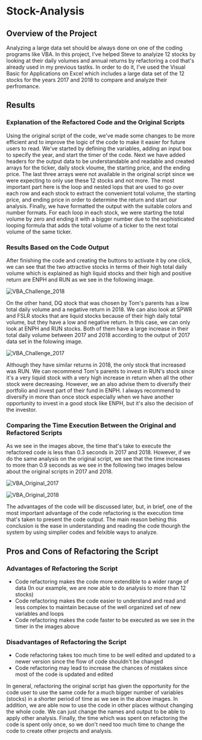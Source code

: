 # Stock-Analysis

## Overview of the Project
Analyzing a large data set should be always done on one of the coding programs like VBA. In this project, I've helped Steve to analyize 12 stocks by looking at their daily volumes and annual returns by refactoring a cod that's already used in my previous tastks. In order to do it, I've used the Visual Basic for Applications on Excel which includes a large data set of the 12 stocks for the years 2017 and 2018 to compare and analyze their perfromance.

## Results
### Explanation of the Refactored Code and the Original Scripts
  Using the original script of the code, we've made some changes to be more efficient and to improve the logic of the code to make it easier for future users to read. We've started by defining the variables, adding an input box to specify the year, and start the timer of the code. Next we have added headers for the output data to be understandable and readable and created arrays for the ticker, daily stock vloume, the starting price, and the ending price. The last three arrays were not available in the original script since we were expecting to only use these 12 stocks and not more. The most important part here is the loop and nested lops that are used to go over each row and each stock to extract the convenient total volume, the starting price, and ending price in order to determine the return and start our analysis. Finally, we have formatted the output with the suitable colors and number formats. For each loop in each stock, we were starting the total volume by zero and ending it with a bigger number due to the sophisticated looping formula that adds the total volume of a ticker to the next total volume of the same ticker. 
### Results Based on the Code Output
  After finishing the code and creating the buttons to activate it by one click, we can see that the two attractive stocks in terms of their high total daily volume which is explained as high liquid stocks and their high and positive return are ENPH and RUN as we see in the following image. 

![VBA_Challenge_2018](https://user-images.githubusercontent.com/80184581/117552835-d5a68e00-b01b-11eb-99ae-21929900614d.PNG)

  On the other hand, DQ stock that was chosen by Tom's parents has a low total daily volume and a negative return in 2018. We can also look at SPWR and FSLR stocks that are liquid stocks because of their high daily total volume, but they have a low and negative return. In this case, we can only look at ENPH and RUN stocks. Both of them have a large increase in their total daily volume between 2017 and 2018 according to the output of 2017 data set in the folowing image. 

![VBA_Challenge_2017](https://user-images.githubusercontent.com/80184581/117552840-ddfec900-b01b-11eb-8ade-e82870fd3e0f.PNG)

  Although they have similar returns in 2018, the only stock that increased was RUN. We can recommend Tom's parents to invest in RUN's stock since it's a very liquid stock with a very high increase in return when all the other stock were decreasing. However, we an also advise them to diversify their portfolio and invest part of their fund in ENPH. I always recommend to diversify in more than once stock especially when we have another opportunity to invest in a good stock like ENPH, but it's also the decision of the investor. 
### Comparing the Time Execution Between the Original and Refactored Scripts
  As we see in the images above, the time that's take to execute the refactored code is less than 0.3 seconds in 2017 and 2018. However, if we do the same analysis on the original script, we see that the time increases to more than 0.9 seconds as we see in the following two images below about the original scripts in 2017 and 2018. 

![VBA_Original_2017](https://user-images.githubusercontent.com/80184581/117553309-d2f96800-b01e-11eb-9f10-a5f0e9eab5f9.PNG)

![VBA_Original_2018](https://user-images.githubusercontent.com/80184581/117553311-d68cef00-b01e-11eb-8168-b39f775b457b.PNG)

  The advantages of the code will be discussed later, but, in brief, one of the most important advantage of the code refactoring is the execution time that's taken to present the code output. The main reason behing this conclusion is the ease in understanding and reading the code thourgh the system by using simplier codes and felxible ways to analyze. 

## Pros and Cons of Refactoring the Script
### Advantages of Refactoring the Script
   - Code refactoring makes the code more extendible to a wider range of data (In our example, we are now able to do analysis to more than 12 stocks)
   - Code refactoring makes the code easier to understand and read and less complex to maintain because of the well organized set of new variables and loops
   - Code refactoring makes the code faster to be executed as we see in the timer in the images above
### Disadvantages of Refactoring the Script
   - Code refactoring takes too much time to be well edited and updated to a newer version since the flow of code shouldn't be changed
   - Code refactoring may lead to increase the chances of mistakes since most of the code is updated and edited  

  In general, refactoring the original script has given the opportunity for the code user to use the same code for a much bigger number of variables (stocks) in a shorter period of time as we see in the above images. In addition, we are able now to use the code in other places without changing the whole code. We can just change the names and output to be able to apply other analysis. Finally, the time which was spent on refactoring the code is spent only once, so we don't need too much time to change the code to create other projects and analysis. 
